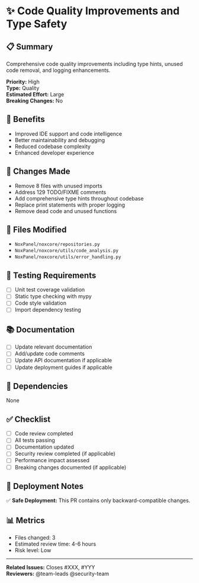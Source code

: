 # ✨ Code Quality Improvements and Type Safety

## 📋 Summary

Comprehensive code quality improvements including type hints, unused code removal, and logging enhancements.

**Priority:** High  
**Type:** Quality  
**Estimated Effort:** Large  
**Breaking Changes:** No

## 🎯 Benefits

- Improved IDE support and code intelligence
- Better maintainability and debugging
- Reduced codebase complexity
- Enhanced developer experience

## 🔧 Changes Made

- Remove 8 files with unused imports
- Address 129 TODO/FIXME comments
- Add comprehensive type hints throughout codebase
- Replace print statements with proper logging
- Remove dead code and unused functions

## 📁 Files Modified

- `NoxPanel/noxcore/repositories.py`
- `NoxPanel/noxcore/utils/code_analysis.py`
- `NoxPanel/noxcore/utils/error_handling.py`


## 🧪 Testing Requirements

- [ ] Unit test coverage validation
- [ ] Static type checking with mypy
- [ ] Code style validation
- [ ] Import dependency testing

## 📚 Documentation

- [ ] Update relevant documentation
- [ ] Add/update code comments
- [ ] Update API documentation if applicable
- [ ] Update deployment guides if applicable

## 🔗 Dependencies

None

## ✅ Checklist

- [ ] Code review completed
- [ ] All tests passing
- [ ] Documentation updated
- [ ] Security review completed (if applicable)
- [ ] Performance impact assessed
- [ ] Breaking changes documented (if applicable)

## 🚀 Deployment Notes

✅ **Safe Deployment:** This PR contains only backward-compatible changes.

## 📊 Metrics

- Files changed: 3
- Estimated review time: 4-6 hours
- Risk level: Low

---

**Related Issues:** Closes #XXX, #YYY  
**Reviewers:** @team-leads @security-team
